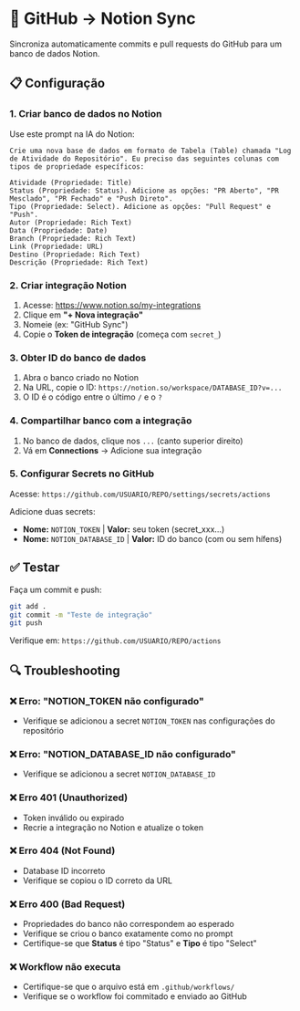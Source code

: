 # 🔄 GitHub → Notion Sync

Sincroniza automaticamente commits e pull requests do GitHub para um banco de dados Notion.

## 📋 Configuração

### 1. Criar banco de dados no Notion

Use este prompt na IA do Notion:

```
Crie uma nova base de dados em formato de Tabela (Table) chamada "Log de Atividade do Repositório". Eu preciso das seguintes colunas com tipos de propriedade específicos:

Atividade (Propriedade: Title)
Status (Propriedade: Status). Adicione as opções: "PR Aberto", "PR Mesclado", "PR Fechado" e "Push Direto".
Tipo (Propriedade: Select). Adicione as opções: "Pull Request" e "Push".
Autor (Propriedade: Rich Text)
Data (Propriedade: Date)
Branch (Propriedade: Rich Text)
Link (Propriedade: URL)
Destino (Propriedade: Rich Text)
Descrição (Propriedade: Rich Text)
```

### 2. Criar integração Notion

1. Acesse: https://www.notion.so/my-integrations
2. Clique em **"+ Nova integração"**
3. Nomeie (ex: "GitHub Sync")
4. Copie o **Token de integração** (começa com `secret_`)

### 3. Obter ID do banco de dados

1. Abra o banco criado no Notion
2. Na URL, copie o ID: `https://notion.so/workspace/DATABASE_ID?v=...`
3. O ID é o código entre o último `/` e o `?`

### 4. Compartilhar banco com a integração

1. No banco de dados, clique nos `...` (canto superior direito)
2. Vá em **Connections** → Adicione sua integração

### 5. Configurar Secrets no GitHub

Acesse: `https://github.com/USUARIO/REPO/settings/secrets/actions`

Adicione duas secrets:
- **Nome:** `NOTION_TOKEN` | **Valor:** seu token (secret_xxx...)
- **Nome:** `NOTION_DATABASE_ID` | **Valor:** ID do banco (com ou sem hífens)

## ✅ Testar

Faça um commit e push:
```bash
git add .
git commit -m "Teste de integração"
git push
```

Verifique em: `https://github.com/USUARIO/REPO/actions`

## 🔍 Troubleshooting

### ❌ Erro: "NOTION_TOKEN não configurado"
- Verifique se adicionou a secret `NOTION_TOKEN` nas configurações do repositório

### ❌ Erro: "NOTION_DATABASE_ID não configurado"  
- Verifique se adicionou a secret `NOTION_DATABASE_ID`

### ❌ Erro 401 (Unauthorized)
- Token inválido ou expirado
- Recrie a integração no Notion e atualize o token

### ❌ Erro 404 (Not Found)
- Database ID incorreto
- Verifique se copiou o ID correto da URL

### ❌ Erro 400 (Bad Request)
- Propriedades do banco não correspondem ao esperado
- Verifique se criou o banco exatamente como no prompt
- Certifique-se que **Status** é tipo "Status" e **Tipo** é tipo "Select"

### ❌ Workflow não executa
- Certifique-se que o arquivo está em `.github/workflows/`
- Verifique se o workflow foi commitado e enviado ao GitHub